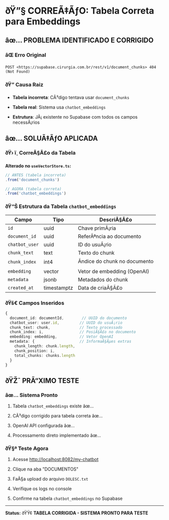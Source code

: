 ﻿# ðŸ”§ CORREÃ‡ÃƒO: Tabela Correta para Embeddings


## âœ… PROBLEMA IDENTIFICADO E CORRIGIDO


### âŒ Erro Original

```
POST <https://supabase.cirurgia.com.br/rest/v1/document_chunks> 404 (Not Found)

```


### ðŸ” Causa Raiz

- **Tabela incorreta**: CÃ³digo tentava usar `document_chunks` 

- **Tabela real**: Sistema usa `chatbot_embeddings`

- **Estrutura**: JÃ¡ existente no Supabase com todos os campos necessÃ¡rios


## âœ… SOLUÃ‡ÃƒO APLICADA


### ðŸ› ï¸ CorreÃ§Ã£o da Tabela

**Alterado no `useVectorStore.ts`:**

```typescript
// ANTES (tabela incorreta)
.from('document_chunks')

// AGORA (tabela correta)
.from('chatbot_embeddings')

```


### ðŸ“Š Estrutura da Tabela `chatbot_embeddings`

| Campo | Tipo | DescriÃ§Ã£o |
|-------|------|-----------|
| `id` | uuid | Chave primÃ¡ria |
| `document_id` | uuid | ReferÃªncia ao documento |
| `chatbot_user` | uuid | ID do usuÃ¡rio |
| `chunk_text` | text | Texto do chunk |
| `chunk_index` | int4 | Ãndice do chunk no documento |
| `embedding` | vector | Vetor de embedding (OpenAI) |
| `metadata` | jsonb | Metadados do chunk |
| `created_at` | timestamptz | Data de criaÃ§Ã£o |


### ðŸš€ Campos Inseridos

```typescript
{
  document_id: documentId,        // UUID do documento
  chatbot_user: user.id,         // UUID do usuÃ¡rio 
  chunk_text: chunk,             // Texto processado
  chunk_index: i,                // PosiÃ§Ã£o no documento
  embedding: embedding,          // Vetor OpenAI
  metadata: {                    // InformaÃ§Ãµes extras
    chunk_length: chunk.length,
    chunk_position: i,
    total_chunks: chunks.length
  }
}

```


## ðŸŽ¯ PRÃ“XIMO TESTE


### âœ… Sistema Pronto

1. Tabela `chatbot_embeddings` existe âœ…

2. CÃ³digo corrigido para tabela correta âœ…  

3. OpenAI API configurada âœ…

4. Processamento direto implementado âœ…


### ðŸ§ª Teste Agora

1. Acesse <http://localhost:8082/my-chatbot>

2. Clique na aba "DOCUMENTOS" 

3. FaÃ§a upload do arquivo `DOLESC.txt`

4. Verifique os logs no console

5. Confirme na tabela `chatbot_embeddings` no Supabase

---

**Status:** ðŸŸ¢ **TABELA CORRIGIDA - SISTEMA PRONTO PARA TESTE**
